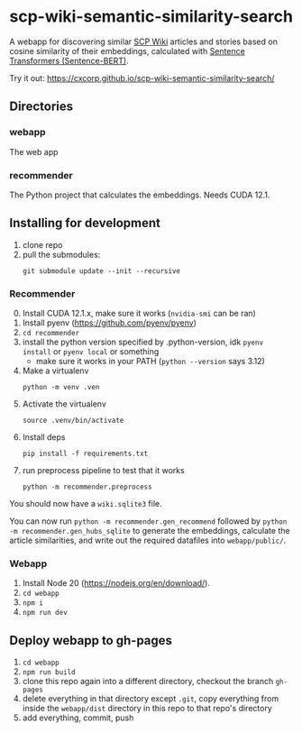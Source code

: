 # scp-wiki-semantic-similarity-search

A webapp for discovering similar [SCP Wiki](https://scp-wiki.wikidot.com/) articles and stories based on cosine similarity of their embeddings, calculated with [Sentence Transformers (Sentence-BERT)](https://sbert.net/).

Try it out: https://cxcorp.github.io/scp-wiki-semantic-similarity-search/

## Directories

### webapp

The web app

### recommender

The Python project that calculates the embeddings. Needs CUDA 12.1.

## Installing for development

1. clone repo
2. pull the submodules:
   ```
   git submodule update --init --recursive
   ```

### Recommender

0. Install CUDA 12.1.x, make sure it works (`nvidia-smi` can be ran)
1. Install pyenv (https://github.com/pyenv/pyenv)
2. `cd recommender`
3. install the python version specified by .python-version, idk `pyenv install` or `pyenv local` or something
    - make sure it works in your PATH (`python --version` says 3.12)
4. Make a virtualenv
   ```
   python -m venv .ven
   ```
5. Activate the virtualenv
   ```
   source .venv/bin/activate
   ```
6. Install deps
   ```
   pip install -f requirements.txt
   ```
7. run preprocess pipeline to test that it works
   ```
   python -m recommender.preprocess
   ```

You should now have a `wiki.sqlite3` file.

You can now run `python -m recommender.gen_recommend` followed by `python -m recommender.gen_hubs_sqlite` to generate the embeddings, calculate the article similarities, and write out the required datafiles into `webapp/public/`.

### Webapp

1. Install Node 20 (https://nodejs.org/en/download/).
2. `cd webapp`
3. `npm i`
4. `npm run dev`

## Deploy webapp to gh-pages

1. `cd webapp`
2. `npm run build`
3. clone this repo again into a different directory, checkout the branch `gh-pages`
4. delete everything in that directory except `.git`, copy everything from inside the `webapp/dist` directory in this repo to that repo's directory
5. add everything, commit, push